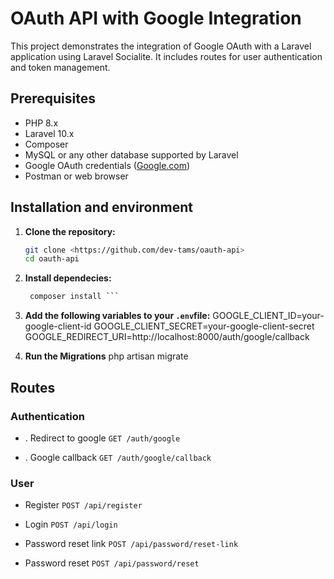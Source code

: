 # OAuth API with Google Integration

This project demonstrates the integration of Google OAuth with a Laravel application using Laravel Socialite. It includes routes for user authentication and token management.

## Prerequisites

- PHP 8.x
- Laravel 10.x
- Composer
- MySQL or any other database supported by Laravel
- Google OAuth credentials ([Google.com](https://console.cloud.google.com/apis/credentials))
- Postman or web browser 

## Installation and environment

1. **Clone the repository:**

   ``` bash 
   git clone <https://github.com/dev-tams/oauth-api>
   cd oauth-api 
   ```
2. **Install dependecies:**
    ``` bash
     composer install ```

3. **Add the following variables to your `.env`file:**
GOOGLE_CLIENT_ID=your-google-client-id
GOOGLE_CLIENT_SECRET=your-google-client-secret
GOOGLE_REDIRECT_URI=http://localhost:8000/auth/google/callback

4. **Run the Migrations**
php artisan migrate


## Routes

### Authentication
- . Redirect to google 
``` GET /auth/google ```

- . Google callback
``` GET /auth/google/callback ```

### User
- Register
```POST /api/register```

- Login
``` POST /api/login ```

- Password reset link
``` POST /api/password/reset-link ```

- Password reset
```POST /api/password/reset ```

